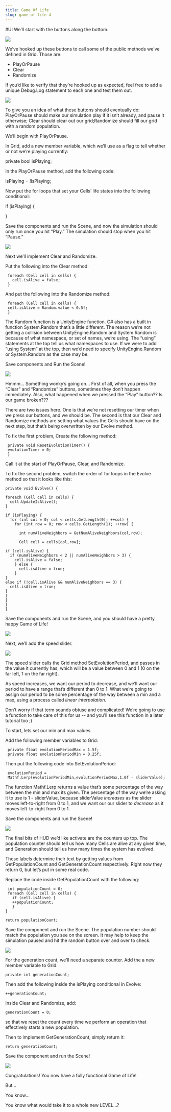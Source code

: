 ```yaml
---
title: Game Of Life
slug: game-of-life-4
---
```


#UI
We’ll start with the buttons along the bottom.

![](../media/image19.png)

We’ve hooked up these buttons to call some of the public methods we’ve
defined in Grid. Those are:

-   PlayOrPause
-   Clear
-   Randomize

If you’d like to verify that they’re hooked up as expected, feel free to
add a unique Debug.Log statement to each one and test them out.

![](../media/image58.png)

To give you an idea of what these buttons should eventually do:
PlayOrPause should make our simulation play if it isn’t already, and
pause it otherwise; Clear should clear out our grid;Randomize should
fill our grid with a random population.

We’ll begin with PlayOrPause.

In Grid, add a new member variable, which we’ll use as a flag to tell
whether or not we’re playing currently:

 private bool isPlaying;

In the PlayOrPause method, add the following code:

 isPlaying = !isPlaying;

Now put the for loops that set your Cells’ life states into the
following conditional:

 if (isPlaying) {

 }

Save the components and run the Scene, and now the simulation should
only run once you hit “Play.” The simulation should stop when you hit
“Pause.”

![](../media/image54.gif)

Next we’ll implement Clear and Randomize.

Put the following into the Clear method:

```
 foreach (Cell cell in cells) {
   cell.isAlive = false;
 }
```

And put the following into the Randomize method:
```
 foreach (Cell cell in cells) {
 cell.isAlive = Random.value < 0.5f;
 }
```

The Random function is a UnityEngine function. C\# also has a built in
function System.Random that’s a little different. The reason we’re not
getting a collision between UnityEngine.Random and System.Random is
because of what namespace, or set of names, we’re using. The “using”
statements at the top tell us what namespaces to use. If we were to add
“using System” at the top, then we’d need to specify UnityEngine.Random
or System.Random as the case may be.

Save components and Run the Scene!

![](../media/image38.gif)

Hmmm… Something wonky’s going on… First of all, when you press the
“Clear” and “Randomize” buttons, sometimes they don’t happen
immediately. Also, what happened when we pressed the “Play” button?? Is
our game broken???

There are two issues here. One is that we’re not resetting our timer
when we press our buttons, and we should be. The second is that our
Clear and Randomize methods are setting what values the Cells should
have on the next step, but that’s being overwritten by our Evolve
method.

To fix the first problem, Create the following method:

```
 private void ResetEvolutionTimer() {
 evolutionTimer = 0;
 }
```

Call it at the start of PlayOrPause, Clear, and Randomize.

To fix the second problem, switch the order of for loops in the Evolve
method so that it looks like this:

```
private void Evolve() {

foreach (Cell cell in cells) {
  cell.UpdateIsAlive();
}

if (isPlaying) {
  for (int col = 0; col < cells.GetLength(0); ++col) {
    for (int row = 0; row < cells.GetLength(1); ++row) {

      int numAliveNeighbors = GetNumAliveNeighbors(col,row);

      Cell cell = cells[col,row];

if (cell.isAlive) {
  if (numAliveNeighbors < 2 || numAliveNeighbors > 3) {
    cell.isAlive = false;
    } else {
      cell.isAlive = true;
    }
}
else if (!cell.isAlive && numAliveNeighbors == 3) {
  cell.isAlive = true;
}
}
}
}
}
```

Save the components and run the Scene, and you should have a pretty
happy Game of Life!

![](../media/image26.gif)

Next, we’ll add the speed slider.

![](../media/image21.png)

The speed slider calls the Grid method SetEvolutionPeriod, and passes in
the value it currently has, which will be a value between 0 and 1 (0 on
the far left, 1 on the far right).

As speed increases, we want our period to decrease, and we’ll want our
period to have a range that’s different than 0 to 1. What we’re going to
assign our period to be some percentage of the way between a min and a
max, using a process called *linear interpolation*.

Don’t worry if that term sounds obtuse and complicated! We’re going to
use a function to take care of this for us -- and you’ll see this
function in a later tutorial too ;)

To start, lets set our min and max values.

Add the following member variables to Grid:

```
 private float evolutionPeriodMax = 1.5f;
 private float evolutionPeriodMin = 0.25f;
```

Then put the following code into SetEvolutionPeriod:

```
 evolutionPeriod =
 Mathf.Lerp(evolutionPeriodMin,evolutionPeriodMax,1.0f - sliderValue);
```

The function Mathf.Lerp returns a value that’s some percentage of the
way between the min and max its given. The percentage of the way we’re
asking it to use is 1 - sliderValue, because sliderValue *increases* as
the slider moves left-to-right from 0 to 1, and we want our our slider
to *decrease* as it moves left-to-right from 0 to 1.

Save the components and run the Scene!

![](../media/image33.gif)

The final bits of HUD we’d like activate are the counters up top. The
population counter should tell us how many Cells are alive at any given
time, and Generation should tell us how many times the system has
evolved.

These labels determine their text by getting values from
GetPopulationCount and GetGenerationCount respectively. Right now they
return 0, but let’s put in some real code.

Replace the code inside GetPopulationCount with the following:
```
 int populationCount = 0;
 foreach (Cell cell in cells) {
   if (cell.isAlive) {
   ++populationCount;
   }
}

return populationCount;
```

Save the component and run the Scene. The population number should match
the population you see on the screen. It may help to keep the simulation
paused and hit the random button over and over to check.

![](../media/image24.png)

For the generation count, we’ll need a separate counter. Add the a new
member variable to Grid:

```
private int generationCount;
```

Then add the following inside the isPlaying conditional in Evolve:

```
++generationCount;
```

Inside Clear and Randomize, add:

```
generationCount = 0;
```

so that we reset the count every time we perform an operation that
effectively starts a new population.

Then to implement GetGenerationCount, simply return it:

```
return generationCount;
```

Save the component and run the Scene!

![](../media/image57.gif)

Congratulations! You now have a fully functional Game of Life!

But…

You know…

You know what would take it to a whole new LEVEL…?
